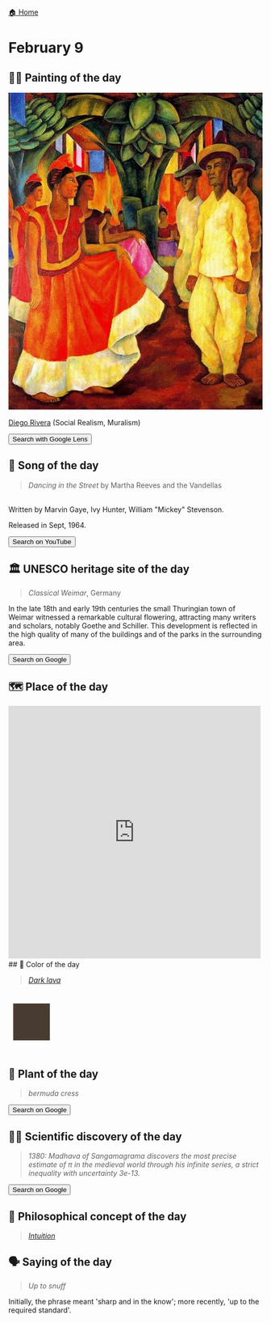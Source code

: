 
[🏠 Home](../../index.md)

# February 9

## 🧑‍🎨 Painting of the day

<img width="600" src="../img/Diego_Rivera_5.jpg">

[Diego Rivera](http://en.wikipedia.org/wiki/Diego_Rivera) (Social Realism, Muralism)

<button class="btn btn-success"
onclick=" window.open('https://lens.google.com/uploadbyurl?url=https://iretes.github.io/one-a-day/data/img/Diego_Rivera_5.jpg','_blank')">
Search with Google Lens
</button>

## 🎼 Song of the day

> *Dancing in the Street*
by Martha Reeves and the Vandellas

<br />Written by Marvin Gaye, Ivy Hunter, William "Mickey" Stevenson.

Released in Sept, 1964.

<button class="btn btn-success"
onclick=" window.open('http://www.youtube.com/search?q=Dancing in the Street by Martha Reeves and the Vandellas','_blank')">
Search on YouTube
</button>

## 🏛️ UNESCO heritage site of the day

> *Classical Weimar*, Germany

<p>In the late 18th and early 19th centuries the small Thuringian town of Weimar witnessed a remarkable cultural flowering, attracting many writers and scholars, notably Goethe and Schiller. This development is reflected in the high quality of many of the buildings and of the parks in the surrounding area.</p>

<button class="btn btn-success"
onclick=" window.open('http://www.google.com/search?q=Classical Weimar','_blank')">
Search on Google
</button>

## 🗺️ Place of the day

<iframe
src="https://www.mapcrunch.com"
name="mapcrunch"
width="500"
height="500"
allowTransparency="true"
scrolling="no"
frameborder="0"
>
</iframe>
## 🎨 Color of the day

> *[Dark lava](https://en.wikipedia.org/wiki/Lava_(color)#Dark_lava)*

<div style="color:#483C32; font-size: 100px;">&#9632;</div>

## 🌿 Plant of the day

> *bermuda cress*

<button class="btn btn-success"
onclick=" window.open('http://www.google.com/search?q=bermuda cress','_blank')">
Search on Google
</button>

## 🧑‍🔬 Scientific discovery of the day

> *1380: Madhava of Sangamagrama discovers the most precise estimate of π in the medieval world through his infinite series, a strict inequality with uncertainty 3e-13.*

<button class="btn btn-success"
onclick=" window.open('http://www.google.com/search?q=1380: Madhava of Sangamagrama discovers the most precise estimate of π in the medieval world through his infinite series, a strict inequality with uncertainty 3e-13.','_blank')"> 
Search on Google
</button>

## 💭 Philosophical concept of the day

> *[Intuition](https://en.wikipedia.org/wiki/Intuition_(knowledge))*

## 🗣️ Saying of the day

> *Up to snuff*

Initially, the phrase meant 'sharp and in the know'; more recently, 'up to the required standard'.

